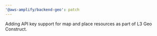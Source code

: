 ```yaml
---
'@aws-amplify/backend-geo': patch
---
```


Adding API key support for map and place resources as part of L3 Geo Construct.
